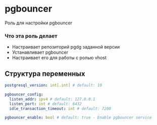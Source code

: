 # pgbouncer

Роль для настройки pgbouncer

### Что эта роль делает

* Настраивает репозиторий pgdg заданной версии
* Устанавливает pgbouncer
* Настраивает его для работы с ролью vhost

## Структура переменных

```yaml
postgresql_version: int[.int] # default: 10

pgbouncer_config:
  listen_addr: ipv4 # default: 127.0.0.1
  listen_port: int # default: 6432
  idle_transaction_timeout: int # default: 7200

pgbouncer_enable: bool # default: true - Enable pgbouncer service
```
